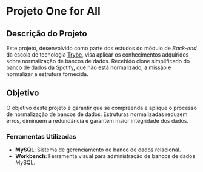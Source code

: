 # Projeto One for All

## Descrição do Projeto

Este projeto, desenvolvido como parte dos estudos do módulo de *Back-end* da escola de tecnologia [Trybe](https://www.betrybe.com/), visa aplicar os conhecimentos adquiridos sobre normalização de bancos de dados. Recebido clone simplificado do banco de dados da Spotify, que não está normalizado, a missão é normalizar a estrutura fornecida.

## Objetivo

O objetivo deste projeto é garantir que se compreenda e aplique o processo de normalização de bancos de dados. Estruturas normalizadas reduzem erros, diminuem a redundância e garantem maior integridade dos dados. 


### Ferramentas Utilizadas

-   **MySQL**: Sistema de gerenciamento de banco de dados relacional.
-   **Workbench**: Ferramenta visual para administração de bancos de dados MySQL.
